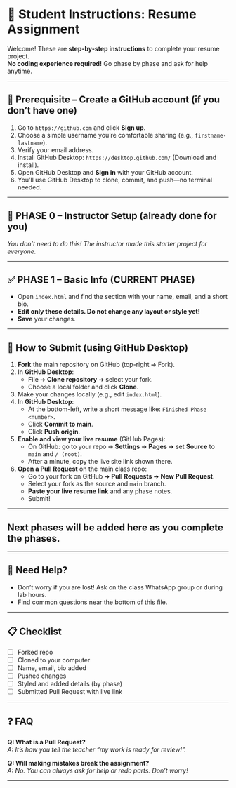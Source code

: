 # 📝 Student Instructions: Resume Assignment

Welcome! These are **step-by-step instructions** to complete your resume project.  
**No coding experience required!** Go phase by phase and ask for help anytime.

---

## 🔑 Prerequisite – Create a GitHub account (if you don’t have one)

1. Go to `https://github.com` and click **Sign up**.
2. Choose a simple username you’re comfortable sharing (e.g., `firstname-lastname`).
3. Verify your email address.
4. Install GitHub Desktop: `https://desktop.github.com/` (Download and install).
5. Open GitHub Desktop and **Sign in** with your GitHub account.
6. You’ll use GitHub Desktop to clone, commit, and push—no terminal needed.

---

## 🚩 PHASE 0 – Instructor Setup (already done for you)
*You don’t need to do this! The instructor made this starter project for everyone.*

---

## ✅ PHASE 1 – Basic Info (CURRENT PHASE)

- Open `index.html` and find the section with your name, email, and a short bio.
- **Edit only these details. Do not change any layout or style yet!**
- **Save** your changes.

---

## 🔗 How to Submit (using GitHub Desktop)

1. **Fork** the main repository on GitHub (top-right ➔ Fork).
2. In **GitHub Desktop**:
    - File ➔ **Clone repository** ➔ select your fork.
    - Choose a local folder and click **Clone**.
3. Make your changes locally (e.g., edit `index.html`).
4. In **GitHub Desktop**:
    - At the bottom-left, write a short message like: `Finished Phase <number>`.
    - Click **Commit to main**.
    - Click **Push origin**.
5. **Enable and view your live resume** (GitHub Pages):
    - On GitHub: go to your repo ➔ **Settings** ➔ **Pages** ➔ set **Source** to `main` and `/ (root)`.
    - After a minute, copy the live site link shown there.
6. **Open a Pull Request** on the main class repo:
    - Go to your fork on GitHub ➔ **Pull Requests** ➔ **New Pull Request**.
    - Select your fork as the source and `main` branch.
    - **Paste your live resume link** and any phase notes.
    - Submit!

---

## Next phases will be added here as you complete the phases.

---

## 💬 Need Help?

- Don’t worry if you are lost! Ask on the class WhatsApp group or during lab hours.
- Find common questions near the bottom of this file.

---

## 📋 Checklist

- [ ] Forked repo
- [ ] Cloned to your computer
- [ ] Name, email, bio added
- [ ] Pushed changes
- [ ] Styled and added details (by phase)
- [ ] Submitted Pull Request with live link

---

## ❓ FAQ

**Q: What is a Pull Request?**  
*A: It’s how you tell the teacher “my work is ready for review!”.*

**Q: Will making mistakes break the assignment?**  
*A: No. You can always ask for help or redo parts. Don’t worry!*

---

